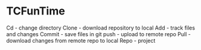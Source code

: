 # TCFunTime
Cd - change directory
Clone - download repository to local
Add - track files and changes
Commit - save files in git
push - upload to remote repo
Pull - download changes from remote repo to local
Repo - project
